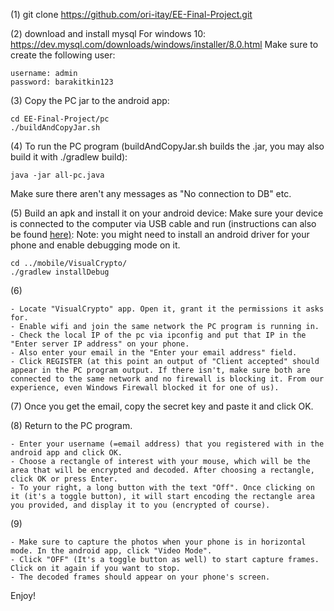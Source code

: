 (1) git clone https://github.com/ori-itay/EE-Final-Project.git

(2) download and install mysql
For windows 10:
https://dev.mysql.com/downloads/windows/installer/8.0.html
Make sure to create the following user:
```
username: admin
password: barakitkin123
```
(3) Copy the PC jar to the android app:
```shell script
cd EE-Final-Project/pc
./buildAndCopyJar.sh
```
(4) To run the PC program (buildAndCopyJar.sh builds the .jar, you may also build it with ./gradlew build):

```shell script
java -jar all-pc.java
```
Make sure there aren't any messages as "No connection to DB" etc.

(5) Build an apk and install it on your android device:
Make sure your device is connected to the computer via USB cable and run (instructions can also be found [here)](https://developer.android.com/studio/build/building-cmdline#DebugMode):
Note: you might need to install an android driver for your phone and enable debugging mode on it.
```shell script
cd ../mobile/VisualCrypto/
./gradlew installDebug
```
(6) 

    - Locate "VisualCrypto" app. Open it, grant it the permissions it asks for.
    - Enable wifi and join the same network the PC program is running in.
    - Check the local IP of the pc via ipconfig and put that IP in the "Enter server IP address" on your phone.
    - Also enter your email in the "Enter your email address" field.
    - Click REGISTER (at this point an output of "Client accepted" should appear in the PC program output. If there isn't, make sure both are connected to the same network and no firewall is blocking it. From our experience, even Windows Firewall blocked it for one of us).
(7) Once you get the email, copy the secret key and paste it and click OK.

(8) Return to the PC program.

    - Enter your username (=email address) that you registered with in the android app and click OK.
    - Choose a rectangle of interest with your mouse, which will be the area that will be encrypted and decoded. After choosing a rectangle, click OK or press Enter.
    - To your right, a long button with the text "Off". Once clicking on it (it's a toggle button), it will start encoding the rectangle area you provided, and display it to you (encrypted of course).
 
 (9) 
 
    - Make sure to capture the photos when your phone is in horizontal mode. In the android app, click "Video Mode".
    - Click "OFF" (It's a toggle button as well) to start capture frames. Click on it again if you want to stop.
    - The decoded frames should appear on your phone's screen.


Enjoy!
 


